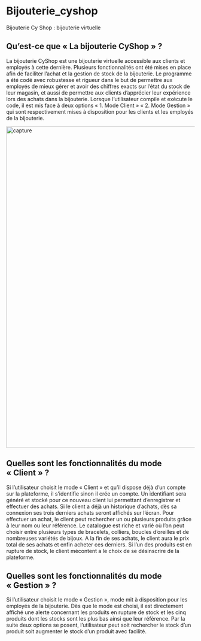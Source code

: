 # Bijouterie_cyshop
Bijouterie Cy Shop : bijouterie virtuelle

## Qu’est-ce que « La bijouterie CyShop » ?
La bijouterie CyShop est une bijouterie virtuelle accessible aux clients et employés à cette
dernière. Plusieurs fonctionnalités ont été mises en place afin de faciliter l’achat et la gestion de
stock de la bijouterie. Le programme a été codé avec robustesse et rigueur dans le but de
permettre aux employés de mieux gérer et avoir des chiffres exacts sur l’état du stock de leur
magasin, et aussi de permettre aux clients d’apprécier leur expérience lors des achats dans la
bijouterie.
Lorsque l’utilisateur compile et exécute le code, il est mis face à deux options « 1. Mode Client »
« 2. Mode Gestion » qui sont respectivement mises à disposition pour les clients et les employés
de la bijouterie.

<img width="859" alt="capture" src="https://github.com/dikrabouhorma/bijouterie_cyshop/assets/134447203/3daee521-241d-444d-a20f-925c0cf088af">

## Quelles sont les fonctionnalités du mode « Client » ?
Si l’utilisateur choisit le mode « Client » et qu’il dispose déjà d’un compte sur la plateforme, il
s’identifie sinon il crée un compte. Un identifiant sera généré et stocké pour ce nouveau client
lui permettant d’enregistrer et effectuer des achats. Si le client a déjà un historique d’achats, dès
sa connexion ses trois derniers achats seront affichés sur l’écran. Pour effectuer un achat, le
client peut rechercher un ou plusieurs produits grâce à leur nom ou leur référence. Le catalogue
est riche et varié où l’on peut choisir entre plusieurs types de bracelets, colliers, boucles
d’oreilles et de nombreuses variétés de bijoux. A la fin de ses achats, le client aura le prix total de
ses achats et enfin acheter ces derniers. Si l’un des produits est en rupture de stock, le client
mécontent a le choix de se désinscrire de la plateforme.
## Quelles sont les fonctionnalités du mode « Gestion » ?


Si l’utilisateur choisit le mode « Gestion », mode mit à disposition pour les employés de la
bijouterie. Dès que le mode est choisi, il est directement affiché une alerte concernant les
produits en rupture de stock et les cinq produits dont les stocks sont les plus bas ainsi que leur
référence. Par la suite deux options se posent, l’utilisateur peut soit rechercher le stock d’un
produit soit augmenter le stock d’un produit avec facilité.
